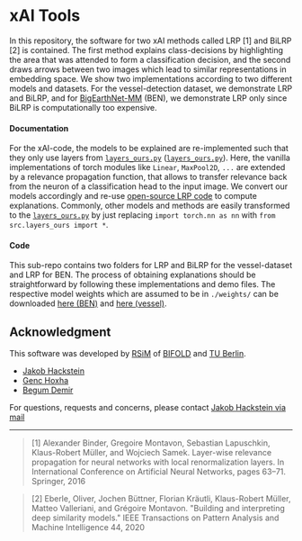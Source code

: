 # xAI Tools

In this repository, the software for two xAI methods called LRP [1] and BiLRP [2] is contained. The first method explains class-decisions by highlighting the area that was attended to form a classification decision, and the second draws arrows between two images which lead to similar representations in embedding space. We show two implementations according to two different models and datasets. For the vessel-detection dataset, we demonstrate LRP and BiLRP, and for [BigEarthNet-MM](https://bigearth.net/) (BEN), we demonstrate LRP only since BiLRP is computationally too expensive. 

#### Documentation

For the xAI-code, the models to be explained are re-implemented such that they only use layers from [`layers_ours.py`](./xai_vessel/src/layers_ours.py) ([`layers_ours.py`](./xai_bigearthnet/src/layers_ours.py)). Here, the vanilla implementations of torch modules like `Linear`, `MaxPool2D`, `...` are extended by a relevance propagation function, that allows to transfer relevance back from the neuron of a classification head to the input image. We convert our models accordingly and re-use [open-source LRP code](https://github.com/hila-chefer/Transformer-Explainability) to compute explanations. Commonly, other models and methods are easily transformed to the [`layers_ours.py`](./xai_vessel/src/layers_ours.py) by just replacing `import torch.nn as nn` with `from src.layers_ours import *`.

#### Code

This sub-repo contains two folders for LRP and BiLRP for the vessel-dataset and LRP for BEN. The process of obtaining explanations should be straightforward by following these implementations and demo files. The respective model weights which are assumed to be in `./weights/` can be downloaded [here (BEN)](https://tubcloud.tu-berlin.de/s/cq7ydatipHLqaNT) and [here (vessel)](https://tubcloud.tu-berlin.de/s/is3GXDFL8LiLsG3).

## Acknowledgment

This software was developed by [RSiM](https://rsim.berlin/) of [BIFOLD](https://bifold.berlin) and [TU Berlin](https://tu.berlin).

- [Jakob Hackstein](https://rsim.berlin/team/members/jakob-hackstein)
- [Genc Hoxha](https://rsim.berlin/team/members/genc-hoxha)
- [Begum Demir](https://rsim.berlin/team/members/begum-demir)

For questions, requests and concerns, please contact [Jakob Hackstein via mail](mailto:hackstein@tu-berlin.de)

---

> [1] Alexander Binder, Gregoire Montavon, Sebastian Lapuschkin, Klaus-Robert Müller, and Wojciech Samek. Layer-wise relevance propagation for neural networks with local renormalization layers. In International Conference on Artificial Neural Networks, pages 63–71. Springer, 2016

> [2] Eberle, Oliver, Jochen Büttner, Florian Kräutli, Klaus-Robert Müller, Matteo Valleriani, and Grégoire Montavon. "Building and interpreting deep similarity models." IEEE Transactions on Pattern Analysis and Machine Intelligence 44, 2020